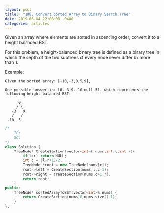 ```yaml
---
layout: post
title:  "108. Convert Sorted Array to Binary Search Tree"
date: 2019-06-04 22:08:00 -0400
categories: articles
---
```


Given an array where elements are sorted in ascending order, convert it to a height balanced BST.

For this problem, a height-balanced binary tree is defined as a binary tree in which the depth of the two subtrees of every node never differ by more than 1.

Example:
```
Given the sorted array: [-10,-3,0,5,9],

One possible answer is: [0,-3,9,-10,null,5], which represents the following height balanced BST:

      0
     / \
   -3   9
   /   /
 -10  5
```
```c++
/*
	TC:
	SC:
*/
class Solution {
    TreeNode* CreateSection(vector<int>& nums,int l,int r){
        if(l>r) return NULL;
        int c = (l+r+1)/2;
        TreeNode *root = new TreeNode(nums[c]);
        root->left = CreateSection(nums,l,c-1);
        root->right = CreateSection(nums,c+1,r);
        return root;
    }
public:
    TreeNode* sortedArrayToBST(vector<int>& nums) {
        return CreateSection(nums,0,nums.size()-1);
    }
};
```